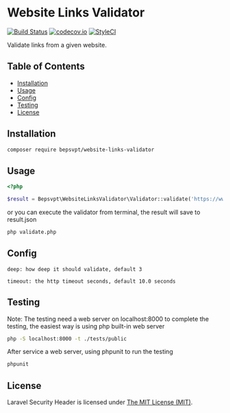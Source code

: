 # Website Links Validator

[![Build Status](https://travis-ci.org/BePsvPT/website-links-validator.svg?branch=master)](https://travis-ci.org/BePsvPT/website-links-validator)
[![codecov.io](https://codecov.io/github/BePsvPT/website-links-validator/coverage.svg?branch=master)](https://codecov.io/github/BePsvPT/website-links-validator?branch=master)
[![StyleCI](https://styleci.io/repos/52674497/shield?style=flat)](https://styleci.io/repos/52674497)

Validate links from a given website.

## Table of Contents

- [Installation](#installation)
- [Usage](#usage)
- [Config](#config)
- [Testing](#testing)
- [License](#license)

## Installation

```bash
composer require bepsvpt/website-links-validator
```

## Usage

```php
<?php

$result = Bepsvpt\WebsiteLinksValidator\Validator::validate('https://www.google.com/', $config = []);
```

or you can execute the validator from terminal, the result will save to result.json

```bash
php validate.php
```

## Config

```
deep: how deep it should validate, default 3

timeout: the http timeout seconds, default 10.0 seconds
```

## Testing

Note: The testing need a web server on localhost:8000 to complete the testing, the easiest way is using php built-in web server

```bash
php -S localhost:8000 -t ./tests/public
```

After service a web server, using phpunit to run the testing

```bash
phpunit
```

## License

Laravel Security Header is licensed under [The MIT License (MIT)](LICENSE).
